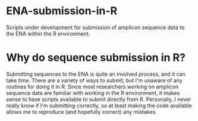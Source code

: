 # ENA-submission-in-R
Scripts under development for submission of amplicon sequence data to the ENA within the R environment.

# Why do sequence submission in R?
Submitting sequences to the ENA is quite an involved process, and it can take time. There are a variety of ways to submit, but I'm unaware of any routines for doing it in R. Since most researchers working on amplicon sequence data are familiar with working in the R environment, it makes sense to have scripts available to submit directly from R.
Personally, I never really know if I'm submitting correctly, so at least making the code available allows me to reproduce (and hopefully correct) any mistakes.
